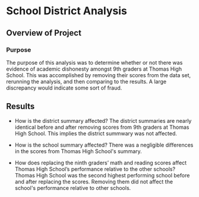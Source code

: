 # School District Analysis

## Overview of Project

### Purpose
The purpose of this analysis was to determine whether or not there was evidence of academic dishonesty amongst 9th graders at Thomas High School. This was accomplished by removing their scores from the data set, rerunning the analysis, and then comparing to the results. A large discrepancy would indicate some sort of fraud. 
  
## Results

- How is the district summary affected?
The district summaries are nearly identical before and after removing scores from 9th graders at Thomas High School. This implies the district summwary was not affected.

- How is the school summary affected?
There was a negligible differences in the scores from Thomas High School's summary. 

- How does replacing the ninth graders’ math and reading scores affect Thomas High School’s performance relative to the other schools?
Thomas High School was the second highest performing school before and after replacing the scores. Removing them did not affect the school's performance relative to other schools.


